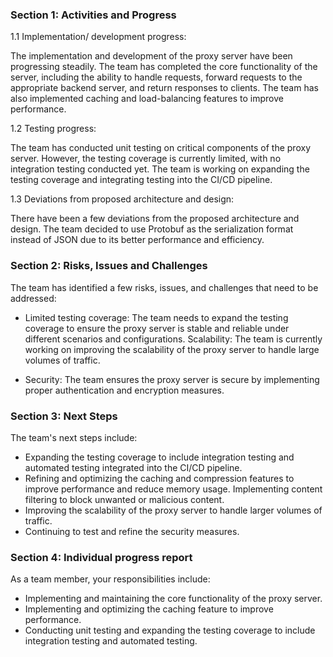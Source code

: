 ### Section 1: Activities and Progress

1.1 Implementation/ development progress:

The implementation and development of the proxy server have been progressing steadily. The team has completed the core functionality of the server, including the ability to handle requests, forward requests to the appropriate backend server, and return responses to clients. The team has also implemented caching and load-balancing features to improve performance.

1.2 Testing progress:

The team has conducted unit testing on critical components of the proxy server. However, the testing coverage is currently limited, with no integration testing conducted yet. The team is working on expanding the testing coverage and integrating testing into the CI/CD pipeline.

1.3 Deviations from proposed architecture and design:

There have been a few deviations from the proposed architecture and design. The team decided to use Protobuf as the serialization format instead of JSON due to its better performance and efficiency.

### Section 2: Risks, Issues and Challenges

The team has identified a few risks, issues, and challenges that need to be addressed:

- Limited testing coverage: The team needs to expand the testing coverage to ensure the proxy server is stable and reliable under different scenarios and configurations.
Scalability: The team is currently working on improving the scalability of the proxy server to handle large volumes of traffic.

- Security: The team ensures the proxy server is secure by implementing proper authentication and encryption
measures.

### Section 3: Next Steps

The team's next steps include:

- Expanding the testing coverage to include integration testing and automated testing integrated into the
CI/CD pipeline.
- Refining and optimizing the caching and compression features to improve performance and reduce memory usage.
Implementing content filtering to block unwanted or malicious content.
- Improving the scalability of the proxy server to handle larger volumes of traffic.
- Continuing to test and refine the security measures.

### Section 4: Individual progress report

As a team member, your responsibilities include:
- Implementing and maintaining the core functionality of the proxy server.
- Implementing and optimizing the caching feature to improve performance.
- Conducting unit testing and expanding the testing coverage to include integration testing and automated testing.

